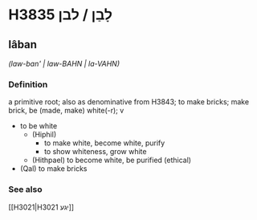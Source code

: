 # H3835 לָבַן / לבן

## lâban

_(law-ban' | law-BAHN | la-VAHN)_

### Definition

a primitive root; also as denominative from H3843; to make bricks; make brick, be (made, make) white(-r); v

- to be white
  - (Hiphil)
    - to make white, become white, purify
    - to show whiteness, grow white
  - (Hithpael) to become white, be purified (ethical)
- (Qal) to make bricks

### See also

[[H3021|H3021 יגע]]
